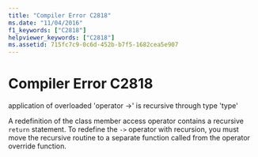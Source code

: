 ```yaml
---
title: "Compiler Error C2818"
ms.date: "11/04/2016"
f1_keywords: ["C2818"]
helpviewer_keywords: ["C2818"]
ms.assetid: 715fc7c9-0c6d-452b-b7f5-1682cea5e907
---
```

# Compiler Error C2818

application of overloaded 'operator ->' is recursive through type 'type'

A redefinition of the class member access operator contains a recursive `return` statement. To redefine the `->` operator with recursion, you must move the recursive routine to a separate function called from the operator override function.
